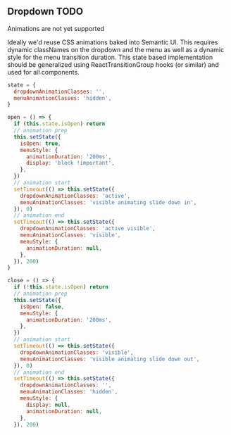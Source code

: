 ## Dropdown TODO

Animations are not yet supported

Ideally we'd reuse CSS animations baked into Semantic UI.
This requires dynamic classNames on the dropdown and the menu as well as a dynamic style for the menu transition duration.
This state based implementation should be generalized using ReactTransitionGroup hooks (or similar) and used for all components.

```jsx
state = {
  dropdownAnimationClasses: '',
  menuAnimationClasses: 'hidden',
}

open = () => {
  if (this.state.isOpen) return
  // animation prep
  this.setState({
    isOpen: true,
    menuStyle: {
      animationDuration: '200ms',
      display: 'block !important',
    },
  })
  // animation start
  setTimeout(() => this.setState({
    dropdownAnimationClasses: 'active',
    menuAnimationClasses: 'visible animating slide down in',
  }), 0)
  // animation end
  setTimeout(() => this.setState({
    dropdownAnimationClasses: 'active visible',
    menuAnimationClasses: 'visible',
    menuStyle: {
      animationDuration: null,
    },
  }), 200)
}

close = () => {
  if (!this.state.isOpen) return
  // animation prep
  this.setState({
    isOpen: false,
    menuStyle: {
      animationDuration: '200ms',
    },
  })
  // animation start
  setTimeout(() => this.setState({
    dropdownAnimationClasses: 'visible',
    menuAnimationClasses: 'visible animating slide down out',
  }), 0)
  // animation end
  setTimeout(() => this.setState({
    dropdownAnimationClasses: '',
    menuAnimationClasses: 'hidden',
    menuStyle: {
      display: null,
      animationDuration: null,
    },
  }), 200)
```

